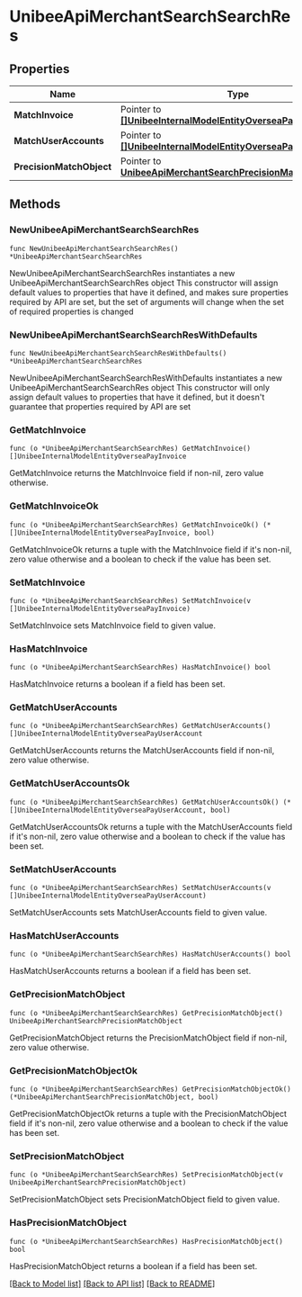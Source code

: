 # UnibeeApiMerchantSearchSearchRes

## Properties

Name | Type | Description | Notes
------------ | ------------- | ------------- | -------------
**MatchInvoice** | Pointer to [**[]UnibeeInternalModelEntityOverseaPayInvoice**](UnibeeInternalModelEntityOverseaPayInvoice.md) | MatchInvoice | [optional] 
**MatchUserAccounts** | Pointer to [**[]UnibeeInternalModelEntityOverseaPayUserAccount**](UnibeeInternalModelEntityOverseaPayUserAccount.md) | MatchUserAccounts | [optional] 
**PrecisionMatchObject** | Pointer to [**UnibeeApiMerchantSearchPrecisionMatchObject**](UnibeeApiMerchantSearchPrecisionMatchObject.md) |  | [optional] 

## Methods

### NewUnibeeApiMerchantSearchSearchRes

`func NewUnibeeApiMerchantSearchSearchRes() *UnibeeApiMerchantSearchSearchRes`

NewUnibeeApiMerchantSearchSearchRes instantiates a new UnibeeApiMerchantSearchSearchRes object
This constructor will assign default values to properties that have it defined,
and makes sure properties required by API are set, but the set of arguments
will change when the set of required properties is changed

### NewUnibeeApiMerchantSearchSearchResWithDefaults

`func NewUnibeeApiMerchantSearchSearchResWithDefaults() *UnibeeApiMerchantSearchSearchRes`

NewUnibeeApiMerchantSearchSearchResWithDefaults instantiates a new UnibeeApiMerchantSearchSearchRes object
This constructor will only assign default values to properties that have it defined,
but it doesn't guarantee that properties required by API are set

### GetMatchInvoice

`func (o *UnibeeApiMerchantSearchSearchRes) GetMatchInvoice() []UnibeeInternalModelEntityOverseaPayInvoice`

GetMatchInvoice returns the MatchInvoice field if non-nil, zero value otherwise.

### GetMatchInvoiceOk

`func (o *UnibeeApiMerchantSearchSearchRes) GetMatchInvoiceOk() (*[]UnibeeInternalModelEntityOverseaPayInvoice, bool)`

GetMatchInvoiceOk returns a tuple with the MatchInvoice field if it's non-nil, zero value otherwise
and a boolean to check if the value has been set.

### SetMatchInvoice

`func (o *UnibeeApiMerchantSearchSearchRes) SetMatchInvoice(v []UnibeeInternalModelEntityOverseaPayInvoice)`

SetMatchInvoice sets MatchInvoice field to given value.

### HasMatchInvoice

`func (o *UnibeeApiMerchantSearchSearchRes) HasMatchInvoice() bool`

HasMatchInvoice returns a boolean if a field has been set.

### GetMatchUserAccounts

`func (o *UnibeeApiMerchantSearchSearchRes) GetMatchUserAccounts() []UnibeeInternalModelEntityOverseaPayUserAccount`

GetMatchUserAccounts returns the MatchUserAccounts field if non-nil, zero value otherwise.

### GetMatchUserAccountsOk

`func (o *UnibeeApiMerchantSearchSearchRes) GetMatchUserAccountsOk() (*[]UnibeeInternalModelEntityOverseaPayUserAccount, bool)`

GetMatchUserAccountsOk returns a tuple with the MatchUserAccounts field if it's non-nil, zero value otherwise
and a boolean to check if the value has been set.

### SetMatchUserAccounts

`func (o *UnibeeApiMerchantSearchSearchRes) SetMatchUserAccounts(v []UnibeeInternalModelEntityOverseaPayUserAccount)`

SetMatchUserAccounts sets MatchUserAccounts field to given value.

### HasMatchUserAccounts

`func (o *UnibeeApiMerchantSearchSearchRes) HasMatchUserAccounts() bool`

HasMatchUserAccounts returns a boolean if a field has been set.

### GetPrecisionMatchObject

`func (o *UnibeeApiMerchantSearchSearchRes) GetPrecisionMatchObject() UnibeeApiMerchantSearchPrecisionMatchObject`

GetPrecisionMatchObject returns the PrecisionMatchObject field if non-nil, zero value otherwise.

### GetPrecisionMatchObjectOk

`func (o *UnibeeApiMerchantSearchSearchRes) GetPrecisionMatchObjectOk() (*UnibeeApiMerchantSearchPrecisionMatchObject, bool)`

GetPrecisionMatchObjectOk returns a tuple with the PrecisionMatchObject field if it's non-nil, zero value otherwise
and a boolean to check if the value has been set.

### SetPrecisionMatchObject

`func (o *UnibeeApiMerchantSearchSearchRes) SetPrecisionMatchObject(v UnibeeApiMerchantSearchPrecisionMatchObject)`

SetPrecisionMatchObject sets PrecisionMatchObject field to given value.

### HasPrecisionMatchObject

`func (o *UnibeeApiMerchantSearchSearchRes) HasPrecisionMatchObject() bool`

HasPrecisionMatchObject returns a boolean if a field has been set.


[[Back to Model list]](../README.md#documentation-for-models) [[Back to API list]](../README.md#documentation-for-api-endpoints) [[Back to README]](../README.md)


